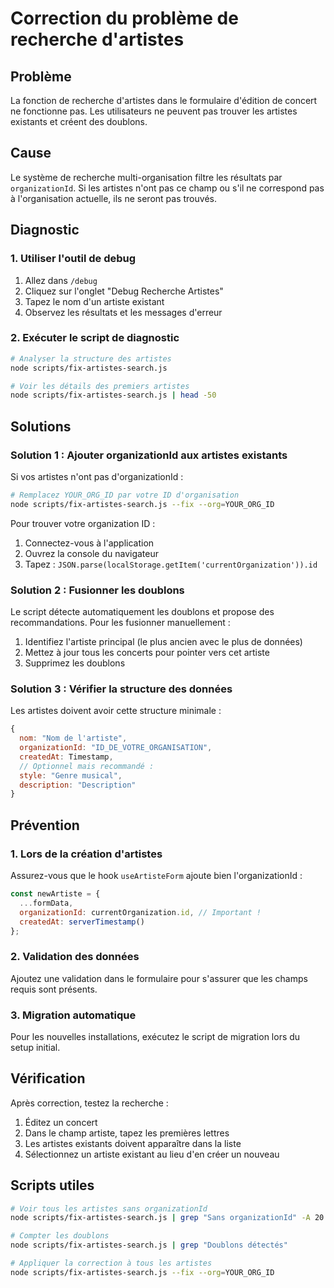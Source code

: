 # Correction du problème de recherche d'artistes

## Problème

La fonction de recherche d'artistes dans le formulaire d'édition de concert ne fonctionne pas. Les utilisateurs ne peuvent pas trouver les artistes existants et créent des doublons.

## Cause

Le système de recherche multi-organisation filtre les résultats par `organizationId`. Si les artistes n'ont pas ce champ ou s'il ne correspond pas à l'organisation actuelle, ils ne seront pas trouvés.

## Diagnostic

### 1. Utiliser l'outil de debug

1. Allez dans `/debug`
2. Cliquez sur l'onglet "Debug Recherche Artistes"
3. Tapez le nom d'un artiste existant
4. Observez les résultats et les messages d'erreur

### 2. Exécuter le script de diagnostic

```bash
# Analyser la structure des artistes
node scripts/fix-artistes-search.js

# Voir les détails des premiers artistes
node scripts/fix-artistes-search.js | head -50
```

## Solutions

### Solution 1 : Ajouter organizationId aux artistes existants

Si vos artistes n'ont pas d'organizationId :

```bash
# Remplacez YOUR_ORG_ID par votre ID d'organisation
node scripts/fix-artistes-search.js --fix --org=YOUR_ORG_ID
```

Pour trouver votre organization ID :
1. Connectez-vous à l'application
2. Ouvrez la console du navigateur
3. Tapez : `JSON.parse(localStorage.getItem('currentOrganization')).id`

### Solution 2 : Fusionner les doublons

Le script détecte automatiquement les doublons et propose des recommandations. Pour les fusionner manuellement :

1. Identifiez l'artiste principal (le plus ancien avec le plus de données)
2. Mettez à jour tous les concerts pour pointer vers cet artiste
3. Supprimez les doublons

### Solution 3 : Vérifier la structure des données

Les artistes doivent avoir cette structure minimale :

```javascript
{
  nom: "Nom de l'artiste",
  organizationId: "ID_DE_VOTRE_ORGANISATION",
  createdAt: Timestamp,
  // Optionnel mais recommandé :
  style: "Genre musical",
  description: "Description"
}
```

## Prévention

### 1. Lors de la création d'artistes

Assurez-vous que le hook `useArtisteForm` ajoute bien l'organizationId :

```javascript
const newArtiste = {
  ...formData,
  organizationId: currentOrganization.id, // Important !
  createdAt: serverTimestamp()
};
```

### 2. Validation des données

Ajoutez une validation dans le formulaire pour s'assurer que les champs requis sont présents.

### 3. Migration automatique

Pour les nouvelles installations, exécutez le script de migration lors du setup initial.

## Vérification

Après correction, testez la recherche :

1. Éditez un concert
2. Dans le champ artiste, tapez les premières lettres
3. Les artistes existants doivent apparaître dans la liste
4. Sélectionnez un artiste existant au lieu d'en créer un nouveau

## Scripts utiles

```bash
# Voir tous les artistes sans organizationId
node scripts/fix-artistes-search.js | grep "Sans organizationId" -A 20

# Compter les doublons
node scripts/fix-artistes-search.js | grep "Doublons détectés"

# Appliquer la correction à tous les artistes
node scripts/fix-artistes-search.js --fix --org=YOUR_ORG_ID
```